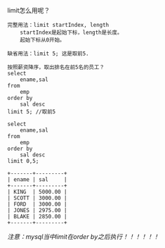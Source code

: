 limit怎么用呢？

	完整用法：limit startIndex, length
		startIndex是起始下标，length是长度。
		起始下标从0开始。

	缺省用法：limit 5; 这是取前5.

	按照薪资降序，取出排名在前5名的员工？
	select 
		ename,sal
	from
		emp
	order by 
		sal desc
	limit 5; //取前5

	select 
		ename,sal
	from
		emp
	order by 
		sal desc
	limit 0,5;

	+-------+---------+
	| ename | sal     |
	+-------+---------+
	| KING  | 5000.00 |
	| SCOTT | 3000.00 |
	| FORD  | 3000.00 |
	| JONES | 2975.00 |
	| BLAKE | 2850.00 |
	+-------+---------+

*注意：mysql当中limit在order by之后执行！！！！！！*
